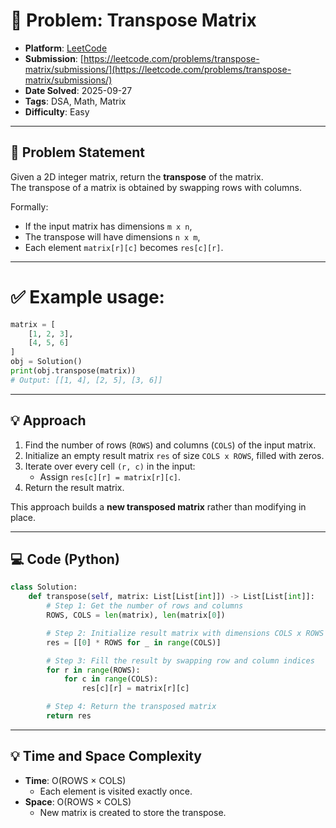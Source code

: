 # 🧲 Problem: Transpose Matrix

- **Platform**: [LeetCode](https://leetcode.com/problems/transpose-matrix/description/)
- **Submission**: [https://leetcode.com/problems/transpose-matrix/submissions/](https://leetcode.com/problems/transpose-matrix/submissions/)
- **Date Solved**: 2025-09-27
- **Tags**: DSA, Math, Matrix
- **Difficulty**: Easy

---

## 📌 Problem Statement
Given a 2D integer matrix, return the **transpose** of the matrix.  
The transpose of a matrix is obtained by swapping rows with columns.

Formally:
- If the input matrix has dimensions `m x n`,  
- The transpose will have dimensions `n x m`,  
- Each element `matrix[r][c]` becomes `res[c][r]`.

---
# ✅ Example usage:
```python
matrix = [
    [1, 2, 3],
    [4, 5, 6]
]
obj = Solution()
print(obj.transpose(matrix))
# Output: [[1, 4], [2, 5], [3, 6]]
```
---

## 💡 Approach
1. Find the number of rows (`ROWS`) and columns (`COLS`) of the input matrix.
2. Initialize an empty result matrix `res` of size `COLS x ROWS`, filled with zeros.
3. Iterate over every cell `(r, c)` in the input:
   - Assign `res[c][r] = matrix[r][c]`.
4. Return the result matrix.

This approach builds a **new transposed matrix** rather than modifying in place.

---

## 💻 Code (Python)

```python
class Solution:
    def transpose(self, matrix: List[List[int]]) -> List[List[int]]:
        # Step 1: Get the number of rows and columns
        ROWS, COLS = len(matrix), len(matrix[0])

        # Step 2: Initialize result matrix with dimensions COLS x ROWS
        res = [[0] * ROWS for _ in range(COLS)]

        # Step 3: Fill the result by swapping row and column indices
        for r in range(ROWS):
            for c in range(COLS):
                res[c][r] = matrix[r][c]

        # Step 4: Return the transposed matrix
        return res
```

---

## 💡 Time and Space Complexity
- **Time**: O(ROWS × COLS)
    - Each element is visited exactly once.
- **Space**: O(ROWS × COLS)
    - New matrix is created to store the transpose.
